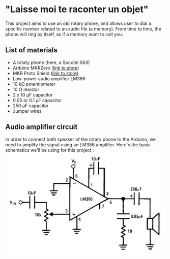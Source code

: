 # "Laisse moi te raconter un objet"

This project aims to use an old rotary phone, and allows user to dial a specific number related to an audio file (a memory). From time to time, the phone will ring by itself, as if a memory want to call you.

## List of materials

- A rotaty phone (here, a Socotel S63)
- Arduino MKRZero ([link to store](https://store.arduino.cc/products/arduino-mkr-zero-i2s-bus-sd-for-sound-music-digital-audio-data))
- MKR Proto Shield ([link to store](https://store.arduino.cc/collections/shields-carriers/products/mkr-proto-shield?_pos=6&_fid=c9b0e8a56&_ss=c))
- Low-power audio amplifier LM386
- 10 kΩ potentiometer
- 10 Ω resistor
- 2 x 10 µF capacitor
- 0.05 or 0.1 µF capacitor
- 250 µF capacitor
- Jumper wires

## Audio amplifier circuit

In order to connect both speaker of the rotary phone to the Arduino, we need to amplify the signal using an LM386 amplifier. Here's the basic schematics we'll be using for this project :
![LM386 electronic schematic](img/LM386_AudioDue.jpg)

